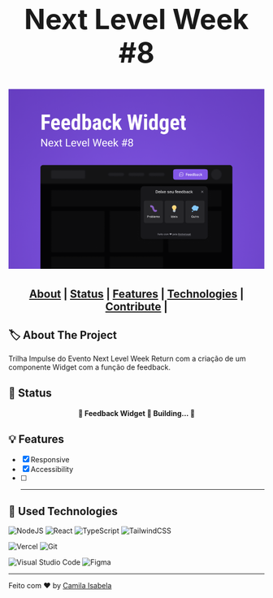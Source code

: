 <h1 align="center" style="font-size:3.4rem">Next Level Week #8<h1>

<h1 align="center">
<img alt="Git Explorer" src="./src/gitExplorer.png" style="align-items: center"><br>
</h1>

<h2 align="center">
<a href="#about">About</a>  |
<a href="#status">Status</a>  |
<!-- <a href="#preview">Preview</a>  | -->
<a href="#features">Features</a>  |
<a href="#technologies">Technologies</a>  |
<a href="#contribute">Contribute</a>  | 
</h2>

<h2 id="about">🏷 About The Project</h2>

<p>Trilha Impulse do Evento Next Level Week Return com a criação de um componente Widget com a função de feedback.</p>

<h2 id="status"> 🚦 Status </h2>
<h4 align="center"> 
	🚧  Feedback Widget 🚀 Building...  🚧
</h4>

<h2 id="features"> 💡 Features </h2>

- [x] Responsive
- [x] Accessibility
- [ ] -------------

<h2 id="technologies">🧰 Used Technologies </h2>

  
  ![NodeJS](https://img.shields.io/badge/node.js-6DA55F?style=for-the-badge&logo=node.js&logoColor=white)
  ![React](https://img.shields.io/badge/react-%2320232a.svg?style=for-the-badge&logo=react&logoColor=%2361DAFB)
  ![TypeScript](https://img.shields.io/badge/typescript-%23007ACC.svg?style=for-the-badge&logo=typescript&logoColor=white)
  ![TailwindCSS](https://img.shields.io/badge/tailwindcss-%2338B2AC.svg?style=for-the-badge&logo=tailwind-css&logoColor=white)

  ![Vercel](https://img.shields.io/badge/vercel-%23000000.svg?style=for-the-badge&logo=vercel&logoColor=white)
  ![Git](https://img.shields.io/badge/git-%23F05033.svg?style=for-the-badge&logo=git&logoColor=white)

  ![Visual Studio Code](https://img.shields.io/badge/Visual%20Studio%20Code-0078d7.svg?style=for-the-badge&logo=visual-studio-code&logoColor=white)
  ![Figma](https://img.shields.io/badge/figma-%23F24E1E.svg?style=for-the-badge&logo=figma&logoColor=white)
  

---

<!-- <img alt="License" src="https://img.shields.io/badge/license-MIT-2ecc71"> -->

Feito com ♥ by [Camila Isabela](https://www.linkedin.com/in/camila-isabela/)

<!-- ![LinkedIn](https://img.shields.io/badge/linkedin-%230077B5.svg?style=for-the-badge&logo=linkedin&logoColor=white) -->